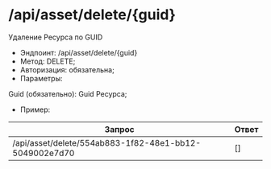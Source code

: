 # /api/asset/delete/{guid}

Удаление Ресурса по GUID

* Эндпоинт: /api/asset/delete/{guid}&#x20;
* Метод: DELETE;
* Авторизация: обязательна;
* Параметры:

Guid (обязательно): Guid Ресурса;

* Пример:

| Запрос                                                  | Ответ  |
| ------------------------------------------------------- | ------ |
| /api/asset/delete/554ab883-1f82-48e1-bb12-5049002e7d70  |   \[]  |
